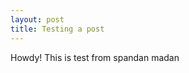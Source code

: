 ```yaml
---
layout: post
title: Testing a post
---
```


<div class="message">
  Howdy! This is test from spandan madan
</div>

